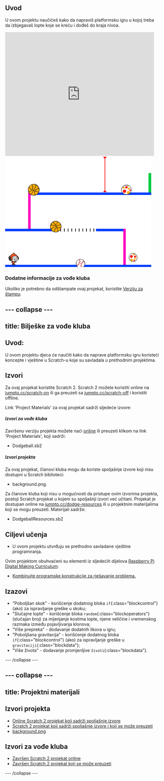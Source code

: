 ## Uvod

U ovom projektu naučićeš kako da napraviš platformsku igru u kojoj treba da izbjegavaš lopte koje se kreću i dođeš do kraja nivoa.

<div class="scratch-preview">
  <iframe allowtransparency="true" width="485" height="402" src="https://scratch.mit.edu/projects/embed/240001245/?autostart=false" frameborder="0"></iframe>
  <img src="images/dodge-final.png">
</div>

### Dodatne informacije za vođe kluba

Ukoliko je potrebno da odštampate ovaj projekat, koristite [Verziju za štampu](https://projects.raspberrypi.org/me-ME/projects/dodgeball/print).

--- collapse ---
---
title: Bilješke za vođe kluba
---
## Uvod:

U ovom projektu djeca će naučiti kako da naprave platformsku igru koristeći koncepte i vještine u Scratch-u koje su savladala u prethodnim projektima.

## Izvori

Za ovaj projekat koristite Scratch 2. Scratch 2 možete koristiti online na [jumpto.cc/scratch-on](http://jumpto.cc/scratch-on) ili ga preuzeti sa [jumpto.cc/scratch-off](http://jumpto.cc/scratch-off) i koristiti offline.

Link 'Project Materials' za ovaj projekat sadrži sljedeće izvore:

##### Izvori za vođe kluba

Završenu verziju projekta možete naći [online](http://scratch.mit.edu/projects/240001245/#editor) ili preuzeti klikom na link 'Project Materials', koji sadrži:

* Dodgeball.sb2

##### Izvori projekta

Za ovaj projekat, članovi kluba mogu da koriste spoljašnje izvore koji nisu dostupni u Scratch biblioteci:

* background.png.

Za članove kluba koji nisu u mogućnosti da pristupe ovim izvorima projekta, postoji Scratch projekat u kojem su spoljašnji izvori već učitani. Projekat je dostupan online na [jumpto.cc/dodge-resources](http://jumpto.cc/dodge-resources) ili u projektnim materijalima koji se mogu preuzeti. Materijali sadrže:

* DodgeballResources.sb2 

## Ciljevi učenja

* U ovom projektu utvrđuju se prethodno savladane vještine programiranja.

Ovim projektom obuhvaćeni su elementi iz sljedećih dijelova [Raspberry Pi Digital Making Curriculum](https://rpf.io/curriculum):

* [Kombinujte programske konstrukcije za rješavanje problema.](https://www.raspberrypi.org/curriculum/programming/builder)

## Izazovi

* "Poboljšan skok" - korišćenje dodatnog bloka `if`{:class="blockcontrol"} (ako) za ispravljanje greške u skoku;
* "Slučajne lopte" - korišćenje bloka `random`{:class="blockoperators"} (slučajan broj) za mijenjanje kostima lopte, njene veličine i vremenskog razmaka između pojavljivanja klonova;
* "Više prepreka" - dodavanje dodatnih likova u igru;
* "Poboljšana gravitacija" - korišćenje dodatnog bloka `if`{:class="blockcontrol"} (ako) za ispravljanje greške u `gravitaciji`{:class="blockdata"};
* "Više života" - dodavanje promjenljive `životi`{:class="blockdata"}.

--- /collapse ---

--- collapse ---
---
title: Projektni materijali
---
## Izvori projekta

* [Online Scratch 2 projekat koji sadrži spoljašnje izvore](http://jumpto.cc/dodge-resources)
* [Scratch 2 projekat koji sadrži spoljašnje izvore i koji se može preuzeti](resources/DodgeballResources.sb2)
* [background.png](resources/background.png)

## Izvori za vođe kluba

* [Završen Scratch 2 projekat online](http://scratch.mit.edu/projects/240001245/#editor)
* [Završen Scratch 2 projekat koji se može preuzeti](resources/Dodgeball.sb2)

--- /collapse ---